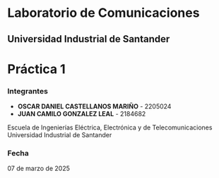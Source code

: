 # Laboratorio de Comunicaciones
## Universidad Industrial de Santander

# Práctica 1

### Integrantes
- **OSCAR DANIEL CASTELLANOS MARIÑO** - 2205024
- **JUAN CAMILO GONZALEZ LEAL** - 2184682

Escuela de Ingenierías Eléctrica, Electrónica y de Telecomunicaciones  
Universidad Industrial de Santander

### Fecha
07 de marzo de 2025

